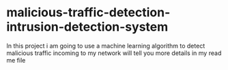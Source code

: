 # malicious-traffic-detection-intrusion-detection-system
In this project i am going to use a machine learning  algorithm  to detect malicious  traffic incoming  to my network  will tell you more details  in my read me file
